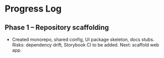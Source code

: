 # Progress Log

## Phase 1 – Repository scaffolding
- Created monorepo, shared config, UI package skeleton, docs stubs.
Risks: dependency drift, Storybook CI to be added. Next: scaffold web app.

